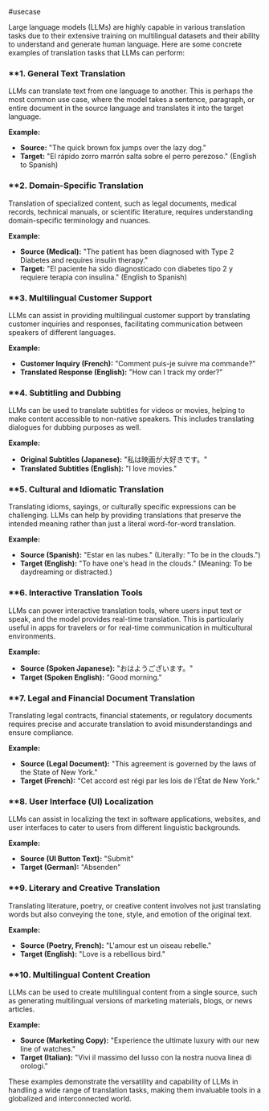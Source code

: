 #usecase 

Large language models (LLMs) are highly capable in various translation tasks due to their extensive training on multilingual datasets and their ability to understand and generate human language. Here are some concrete examples of translation tasks that LLMs can perform:

### **1. **General Text Translation**
LLMs can translate text from one language to another. This is perhaps the most common use case, where the model takes a sentence, paragraph, or entire document in the source language and translates it into the target language.

**Example:**
- **Source:** "The quick brown fox jumps over the lazy dog."
- **Target:** "El rápido zorro marrón salta sobre el perro perezoso." (English to Spanish)

### **2. **Domain-Specific Translation**
Translation of specialized content, such as legal documents, medical records, technical manuals, or scientific literature, requires understanding domain-specific terminology and nuances.

**Example:**
- **Source (Medical):** "The patient has been diagnosed with Type 2 Diabetes and requires insulin therapy."
- **Target:** "El paciente ha sido diagnosticado con diabetes tipo 2 y requiere terapia con insulina." (English to Spanish)

### **3. **Multilingual Customer Support**
LLMs can assist in providing multilingual customer support by translating customer inquiries and responses, facilitating communication between speakers of different languages.

**Example:**
- **Customer Inquiry (French):** "Comment puis-je suivre ma commande?"
- **Translated Response (English):** "How can I track my order?"

### **4. **Subtitling and Dubbing**
LLMs can be used to translate subtitles for videos or movies, helping to make content accessible to non-native speakers. This includes translating dialogues for dubbing purposes as well.

**Example:**
- **Original Subtitles (Japanese):** "私は映画が大好きです。"
- **Translated Subtitles (English):** "I love movies."

### **5. **Cultural and Idiomatic Translation**
Translating idioms, sayings, or culturally specific expressions can be challenging. LLMs can help by providing translations that preserve the intended meaning rather than just a literal word-for-word translation.

**Example:**
- **Source (Spanish):** "Estar en las nubes." (Literally: "To be in the clouds.")
- **Target (English):** "To have one's head in the clouds." (Meaning: To be daydreaming or distracted.)

### **6. **Interactive Translation Tools**
LLMs can power interactive translation tools, where users input text or speak, and the model provides real-time translation. This is particularly useful in apps for travelers or for real-time communication in multicultural environments.

**Example:**
- **Source (Spoken Japanese):** "おはようございます。"
- **Target (Spoken English):** "Good morning."

### **7. **Legal and Financial Document Translation**
Translating legal contracts, financial statements, or regulatory documents requires precise and accurate translation to avoid misunderstandings and ensure compliance.

**Example:**
- **Source (Legal Document):** "This agreement is governed by the laws of the State of New York."
- **Target (French):** "Cet accord est régi par les lois de l'État de New York."

### **8. **User Interface (UI) Localization**
LLMs can assist in localizing the text in software applications, websites, and user interfaces to cater to users from different linguistic backgrounds.

**Example:**
- **Source (UI Button Text):** "Submit"
- **Target (German):** "Absenden"

### **9. **Literary and Creative Translation**
Translating literature, poetry, or creative content involves not just translating words but also conveying the tone, style, and emotion of the original text.

**Example:**
- **Source (Poetry, French):** "L'amour est un oiseau rebelle."
- **Target (English):** "Love is a rebellious bird."

### **10. **Multilingual Content Creation**
LLMs can be used to create multilingual content from a single source, such as generating multilingual versions of marketing materials, blogs, or news articles.

**Example:**
- **Source (Marketing Copy):** "Experience the ultimate luxury with our new line of watches."
- **Target (Italian):** "Vivi il massimo del lusso con la nostra nuova linea di orologi."

These examples demonstrate the versatility and capability of LLMs in handling a wide range of translation tasks, making them invaluable tools in a globalized and interconnected world.